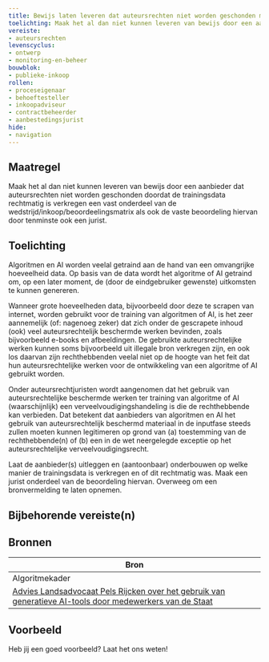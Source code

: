 ```yaml
---
title: Bewijs laten leveren dat auteursrechten niet worden geschonden met de trainingsdata
toelichting: Maak het al dan niet kunnen leveren van bewijs door een aanbieder dat auteursrechten niet worden geschonden doordat de trainingsdata rechtmatig is verkregen een vast onderdeel van de wedstrijd/inkoop/beoordeelingsmatrix als ook de vaste beoordeling hiervan door tenminste ook een jurist.
vereiste:
- auteursrechten
levenscyclus:
- ontwerp
- monitoring-en-beheer
bouwblok:
- publieke-inkoop
rollen:
- proceseigenaar
- behoeftesteller
- inkoopadviseur
- contractbeheerder
- aanbestedingsjurist
hide:
- navigation
---
```


<!-- tags -->
## Maatregel

Maak het al dan niet kunnen leveren van bewijs door een aanbieder dat auteursrechten niet worden geschonden doordat de trainingsdata rechtmatig is verkregen een vast onderdeel van de wedstrijd/inkoop/beoordeelingsmatrix als ook de vaste beoordeling hiervan door tenminste ook een jurist.

## Toelichting

Algoritmen en AI worden veelal getraind aan de hand van een omvangrijke hoeveelheid data.
Op basis van de data wordt het algoritme of AI getraind om, op een later moment, de (door de eindgebruiker gewenste) uitkomsten te kunnen genereren.

Wanneer grote hoeveelheden data, bijvoorbeeld door deze te scrapen van internet, worden gebruikt voor de training van algoritmen of AI, is het zeer aannemelijk (of: nagenoeg zeker) dat zich onder de gescrapete inhoud (ook) veel auteursrechtelijk beschermde werken bevinden, zoals bijvoorbeeld e-books en afbeeldingen.
De gebruikte auteursrechtelijke werken kunnen soms bijvoorbeeld uit illegale bron verkregen zijn, en ook los daarvan zijn rechthebbenden veelal niet op de hoogte van het feit dat hun auteursrechtelijke werken voor de ontwikkeling van een algoritme of AI gebruikt worden.


Onder auteursrechtjuristen wordt aangenomen dat het gebruik van auteursrechtelijke beschermde werken ter training van algoritme of AI (waarschijnlijk) een verveelvoudigingshandeling is die de rechthebbende kan verbieden.
Dat betekent dat aanbieders van algoritmen en AI het gebruik van auteursrechtelijk beschermd materiaal in de inputfase steeds zullen moeten kunnen legitimeren op grond van (a) toestemming van de rechthebbende(n) of (b) een in de wet neergelegde exceptie op het auteursrechtelijke verveelvoudigingsrecht.

Laat de aanbieder(s) uitleggen en (aantoonbaar) onderbouwen op welke manier de trainingsdata is verkregen en of dit rechtmatig was.
Maak een jurist onderdeel van de beoordeling hiervan.
Overweeg om een bronvermelding te laten opnemen.


## Bijbehorende vereiste(n)

<!-- list_vereisten_on_maatregelen_page -->

## Bronnen

| Bron                        |
|-----------------------------|
|Algoritmekader|
| [Advies Landsadvocaat Pels Rijcken over het gebruik van generatieve AI-tools door medewerkers van de Staat](https://www.rijksoverheid.nl/documenten/brieven/2023/10/10/1-advies-landsadvocaat-pels-rijcken) |

## Voorbeeld

Heb jij een goed voorbeeld? Laat het ons weten!

